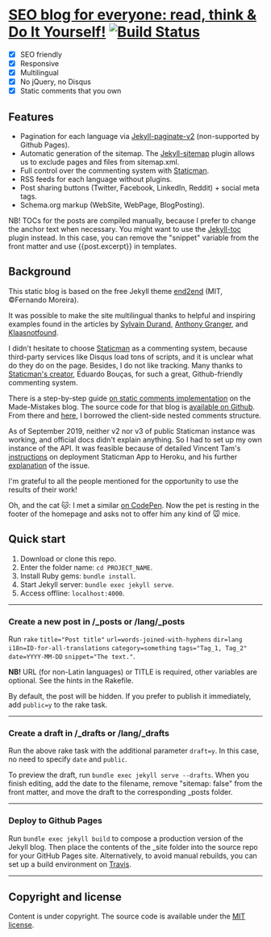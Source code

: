 # [SEO blog for everyone: read, think & Do It Yourself!](https://do-your-own-seo.com/en/) [![Build Status](https://travis-ci.com/do-your-own-seo/do-your-own-seo.github.io.svg?branch=source)](https://travis-ci.com/do-your-own-seo/do-your-own-seo.github.io)

* [x] SEO friendly
* [x] Responsive
* [x] Multilingual
* [x] No jQuery, no Disqus
* [x] Static comments that you own

## Features 

* Pagination for each language via [Jekyll-paginate-v2](https://github.com/sverrirs/jekyll-paginate-v2) (non-supported by Github Pages).
* Аutomatic generation of the sitemap. The [Jekyll-sitemap](https://github.com/jekyll/jekyll-sitemap) plugin allows us to exclude pages and files from sitemap.xml.
* Full control over the commenting system with [Staticman](https://github.com/eduardoboucas/staticman).
* RSS feeds for each language without plugins.
* Post sharing buttons (Twitter, Facebook, LinkedIn, Reddit) + social meta tags.
* Schema.org markup (WebSite, WebPage, BlogPosting).

NB! TOCs for the posts are compiled manually, because I prefer to change the anchor text when necessary. You might want to use the [Jekyll-toc](https://github.com/toshimaru/jekyll-toc) plugin instead. In this case, you can remove the "snippet" variable from the front matter and use {{post.excerpt}} in templates.

## Background

This static blog is based on the free Jekyll theme [end2end](https://nandomoreirame.github.io/end2end/blog/) (MIT, &copy;Fernando Moreira).

It was possible to make the site multilingual thanks to helpful and inspiring examples found in the articles by [Sylvain Durand](https://www.sylvaindurand.org/making-jekyll-multilingual/), [Anthony Granger](http://chocanto.me/2016/04/16/jekyll-multilingual.html), and [Klaasnotfound](https://www.klaasnotfound.com/2017/02/16/proper-multilingual-site-with-github-pages-and-jekyll/).

I didn't hesitate to choose [Staticman](https://staticman.net/) as a commenting system, because third-party services like Disqus load tons of scripts, and it is unclear what do they do on the page. Besides, I do not like tracking. Many thanks to [Staticman's creator](https://github.com/eduardoboucas), Eduardo Bouças, for such a great, Github-friendly commenting system.

There is a step-by-step guide [on static comments implementation](https://mademistakes.com/articles/jekyll-static-comments/) on the Made-Mistakes blog. The source code for that blog is [available on Github](https://github.com/mmistakes/made-mistakes-jekyll). From there and [here](https://github.com/mmistakes/minimal-mistakes), I borrowed the client-side nested comments structure. 

As of September 2019, neither v2 nor v3 of public Staticman instance was working, and official docs didn't explain anything. So I had to set up my own instance of the API. It was feasible because of detailed Vincent Tam's [instructions](https://vincenttam.gitlab.io/post/2018-09-16-staticman-powered-gitlab-pages/2/) on deployment Staticman App to Heroku, and his further [explanation](https://github.com/eduardoboucas/staticman/issues/299#issuecomment-508029359) of the issue.

I'm grateful to all the people mentioned for the opportunity to use the results of their work!

Oh, and the cat :cat:: I met a similar [on CodePen](https://codepen.io/agoodwin/pen/ypeWYE). Now the pet is resting in the footer of the homepage and asks not to offer him any kind of :mouse: mice.

## Quick start

1. Download or clone this repo.
2. Enter the folder name: `cd PROJECT_NAME`.
3. Install Ruby gems: `bundle install`.
4. Start Jekyll server: `bundle exec jekyll serve`.
5. Access offline: `localhost:4000`.

---
### Create a new post in /\_posts or /lang/\_posts

Run `rake` `title="Post title"` `url=words-joined-with-hyphens`
				`dir=lang` `i18n=ID-for-all-translations`
				`category=something` `tags="Tag_1, Tag_2"`
				`date=YYYY-MM-DD` `snippet="The text."`.

**NB!** URL (for non-Latin languages) or TITLE is required, other variables are optional. See the hints in the Rakefile.

By default, the post will be hidden. If you prefer to publish it immediately, add `public=y` to the rake task. 

---
### Create a draft in /\_drafts or /lang/\_drafts

Run the above rake task with the additional parameter `draft=y`. In this case, no need to specify `date` and `public`.

To preview the draft, run `bundle exec jekyll serve --drafts`. When you finish editing, add the date to the filename, remove "sitemap: false" from the front matter, and move the draft to the corresponding \_posts folder.

---
### Deploy to Github Pages

Run `bundle exec jekyll build` to compose a production version of the Jekyll blog. Then place the contents of the \_site folder into the source repo for your GitHub Pages site. Alternatively, to avoid manual rebuilds, you can set up a build environment on [Travis](https://jekyllrb.com/docs/continuous-integration/travis-ci/).

---
## Copyright and license

Content is under copyright. The source code is available under the [MIT license](https://github.com/do-your-own-seo/do-your-own-seo.github.io/blob/source/LICENSE).
